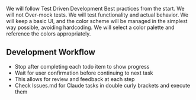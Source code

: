 We will follow Test Driven Development Best practices from the start. 
We will not Over-mock tests. We will test functionality and actual behavior.
We will keep a basic UI, and the color scheme will be managed in the simplest way possible, avoiding hardcoding. We will select a color palette and reference the colors appropriately.


## Development Workflow
- Stop after completing each todo item to show progress
- Wait for user confirmation before continuing to next task
- This allows for review and feedback at each step
- Check Issues.md for Claude tasks in double curly brackets and execute them
